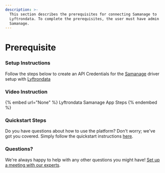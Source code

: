 ```yaml
---
description: >-
  This section describes the prerequisites for connecting Samanage to
  Lyftrondata. To complete the prerequisites, the user must have admin access to
  Samanage.
---
```


# Prerequisite

<mark style="color:blue;"></mark>

### Setup Instructions

Follow the steps below to create an API Credentials for the [Samanage](None) driver setup with [Lyftrondata](https://www.lyftrondata.com)

### Video Instruction

{% embed url="None" %}
Lyftrondata Samanage App Steps
{% endembed %}

### Quickstart Steps

Do you have questions about how to use the platform? Don't worry; we've got you covered. Simply follow the quickstart instructions [here](README.md).

### Questions? <a href="#questions" id="questions"></a>

We're always happy to help with any other questions you might have! [Set up a meeting with our experts](https://www.lyftrondata.com/book-a-meeting/).


